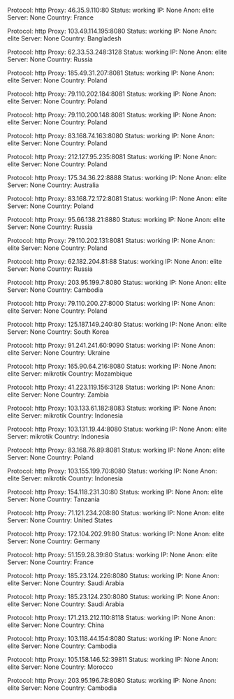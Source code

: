 Protocol: http
Proxy: 46.35.9.110:80
Status: working
IP: None
Anon: elite
Server: None
Country: France

Protocol: http
Proxy: 103.49.114.195:8080
Status: working
IP: None
Anon: elite
Server: None
Country: Bangladesh

Protocol: http
Proxy: 62.33.53.248:3128
Status: working
IP: None
Anon: elite
Server: None
Country: Russia

Protocol: http
Proxy: 185.49.31.207:8081
Status: working
IP: None
Anon: elite
Server: None
Country: Poland

Protocol: http
Proxy: 79.110.202.184:8081
Status: working
IP: None
Anon: elite
Server: None
Country: Poland

Protocol: http
Proxy: 79.110.200.148:8081
Status: working
IP: None
Anon: elite
Server: None
Country: Poland

Protocol: http
Proxy: 83.168.74.163:8080
Status: working
IP: None
Anon: elite
Server: None
Country: Poland

Protocol: http
Proxy: 212.127.95.235:8081
Status: working
IP: None
Anon: elite
Server: None
Country: Poland

Protocol: http
Proxy: 175.34.36.22:8888
Status: working
IP: None
Anon: elite
Server: None
Country: Australia

Protocol: http
Proxy: 83.168.72.172:8081
Status: working
IP: None
Anon: elite
Server: None
Country: Poland

Protocol: http
Proxy: 95.66.138.21:8880
Status: working
IP: None
Anon: elite
Server: None
Country: Russia

Protocol: http
Proxy: 79.110.202.131:8081
Status: working
IP: None
Anon: elite
Server: None
Country: Poland

Protocol: http
Proxy: 62.182.204.81:88
Status: working
IP: None
Anon: elite
Server: None
Country: Russia

Protocol: http
Proxy: 203.95.199.7:8080
Status: working
IP: None
Anon: elite
Server: None
Country: Cambodia

Protocol: http
Proxy: 79.110.200.27:8000
Status: working
IP: None
Anon: elite
Server: None
Country: Poland

Protocol: http
Proxy: 125.187.149.240:80
Status: working
IP: None
Anon: elite
Server: None
Country: South Korea

Protocol: http
Proxy: 91.241.241.60:9090
Status: working
IP: None
Anon: elite
Server: None
Country: Ukraine

Protocol: http
Proxy: 165.90.64.216:8080
Status: working
IP: None
Anon: elite
Server: mikrotik
Country: Mozambique

Protocol: http
Proxy: 41.223.119.156:3128
Status: working
IP: None
Anon: elite
Server: None
Country: Zambia

Protocol: http
Proxy: 103.133.61.182:8083
Status: working
IP: None
Anon: elite
Server: mikrotik
Country: Indonesia

Protocol: http
Proxy: 103.131.19.44:8080
Status: working
IP: None
Anon: elite
Server: mikrotik
Country: Indonesia

Protocol: http
Proxy: 83.168.76.89:8081
Status: working
IP: None
Anon: elite
Server: None
Country: Poland

Protocol: http
Proxy: 103.155.199.70:8080
Status: working
IP: None
Anon: elite
Server: mikrotik
Country: Indonesia

Protocol: http
Proxy: 154.118.231.30:80
Status: working
IP: None
Anon: elite
Server: None
Country: Tanzania

Protocol: http
Proxy: 71.121.234.208:80
Status: working
IP: None
Anon: elite
Server: None
Country: United States

Protocol: http
Proxy: 172.104.202.91:80
Status: working
IP: None
Anon: elite
Server: None
Country: Germany

Protocol: http
Proxy: 51.159.28.39:80
Status: working
IP: None
Anon: elite
Server: None
Country: France

Protocol: http
Proxy: 185.23.124.226:8080
Status: working
IP: None
Anon: elite
Server: None
Country: Saudi Arabia

Protocol: http
Proxy: 185.23.124.230:8080
Status: working
IP: None
Anon: elite
Server: None
Country: Saudi Arabia

Protocol: http
Proxy: 171.213.212.110:8118
Status: working
IP: None
Anon: elite
Server: None
Country: China

Protocol: http
Proxy: 103.118.44.154:8080
Status: working
IP: None
Anon: elite
Server: None
Country: Cambodia

Protocol: http
Proxy: 105.158.146.52:39811
Status: working
IP: None
Anon: elite
Server: None
Country: Morocco

Protocol: http
Proxy: 203.95.196.78:8080
Status: working
IP: None
Anon: elite
Server: None
Country: Cambodia

